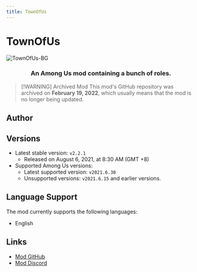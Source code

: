```yaml
---
title: TownOfUs
---
```

# TownOfUs <Badge type="warning" text="Archived Mod" />
![TownOfUs-BG](/Image/TownOfUs.png)

<div align="center"> 
<h3>An Among Us mod containing a bunch of roles.</h3>
</div>

> [!WARNING] Archived Mod
> This mod's GitHub repository was archived on **February 19, 2022**, which usually means that the mod is no longer being updated.

<script setup>
import { VPTeamMembers } from 'vitepress/theme'

const members = [
  {
    avatar: '/Image/Slushie.png',
    name: 'Slushie',
    title: 'Developer',
    links: [
      { icon: 'github', link: 'https://github.com/slushiegoose' },
    ]
  },
]
</script>

## Author

<div align="center">
<VPTeamMembers size="small" :members="members" />
</div>

## Versions
- Latest stable version: `v2.2.1`
  - Released on August 6, 2021, at 8:30 AM (GMT +8)
- Supported Among Us versions:
    - Latest supported version: `v2021.6.30`
    - Unsupported versions: `v2021.6.15` and earlier versions.

## Language Support
The mod currently supports the following languages:
- English

## Links
- [Mod GitHub](https://github.com/slushiegoose/Town-Of-Us)
- [Mod Discord](https://discord.gg/polus)